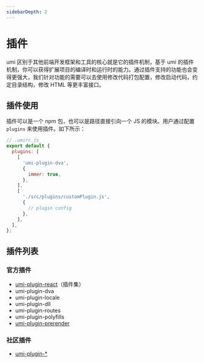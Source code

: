 ```yaml
---
sidebarDepth: 2
---
```


# 插件

umi 区别于其他前端开发框架和工具的核心就是它的插件机制，基于 umi 的插件机制，你可以获得扩展项目的编译时和运行时的能力。通过插件支持的功能也会变得更强大，我们针对功能的需要可以去使用修改代码打包配置，修改启动代码，约定目录结构，修改 HTML 等更丰富接口。

## 插件使用

插件可以是一个 npm 包，也可以是路径直接引向一个 JS 的模块。用户通过配置 `plugins` 来使用插件。如下所示：

```js
// .umirc.js
export default {
  plugins: [
    [
      'umi-plugin-dva',
      {
        immer: true,
      },
    ],
    [
      './src/plugins/customPlugin.js',
      {
        // plugin config
      },
    ],
  ],
};
```

## 插件列表

### 官方插件

- [umi-plugin-react](/zh/plugin/umi-plugin-react.html)（插件集）
- umi-plugin-dva
- umi-plugin-locale
- umi-plugin-dll
- umi-plugin-routes
- umi-plugin-polyfills
- [umi-plugin-prerender](/zh/plugin/umi-plugin-prerender.html)

### 社区插件

- [umi-plugin-\*](https://www.npmjs.com/search?q=umi-plugin-)
